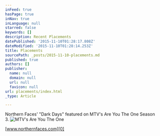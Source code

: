 ```yaml
---
inFeed: true
hasPage: true
inNav: true
inLanguage: null
starred: false
keywords: []
description: Recent Placements
datePublished: '2015-11-10T01:28:17.808Z'
dateModified: '2015-11-10T01:28:14.253Z'
title: Placements
sourcePath: _posts/2015-11-10-placements.md
published: true
authors: []
publisher:
  name: null
  domain: null
  url: null
  favicon: null
url: placements/index.html
_type: Article

---
```

Northern Faces' "Dark Days" featured on MTV's Are You The One Season 3\. ![MTV's Are You The One](https://the-grid-user-content.s3-us-west-2.amazonaws.com/4d9400ce-4a01-43a8-8dd6-5efcc888a16e.jpg)

[www.northernfaces.com][0]

[0]: http://www.northernfaces.com/